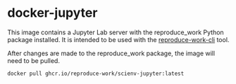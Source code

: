 # docker-jupyter

This image contains a Jupyter Lab server with the reproduce_work Python package installed. It is intended to be used with the [reproduce-work-cli]() tool.

After changes are made to the reproduce_work package, the image will need to be pulled.

```bash
docker pull ghcr.io/reproduce-work/scienv-jupyter:latest
```